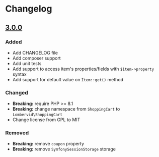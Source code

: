 # Changelog

## [3.0.0]

### Added

- Add CHANGELOG file
- Add composer support
- Add unit tests
- Add support to access item's properties/fields with `$item->property` syntax
- Add support for default value on `Item::get()` method

### Changed

- **Breaking:** require PHP >= 8.1
- **Breaking:** change namespace from `ShoppingCart` to `Lombervid\ShoppingCart`
- Change license from GPL to MIT

### Removed

- **Breaking:** remove `coupon` property
- **Breaking:** remove `SymfonySessionStorage` storage

[Unreleased]: https://github.com/lombervid/shoppingcart/compare/v1.0...main
[3.0.0]: https://github.com/lombervid/shoppingcart/compare/v1.0...v3.0.0
